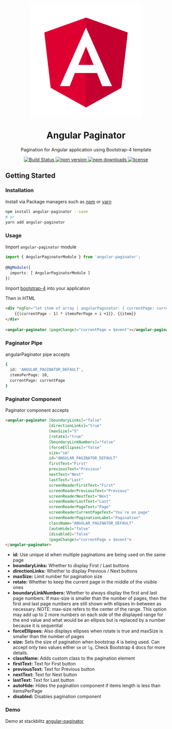 <p align="center">
  <a href="https://github.com/sibiraj-s/angular-paginator">
   <img src="./assets/angular.png" alt="angularPaginator" width="350">
  </a>
</p>
<h1 align="center">Angular Paginator</h1>
<p align="center">Pagination for Angular application using Bootstrap-4 template</p>
<p align="center">
  <a href="https://github.com/sibiraj-s/angular-paginator/actions">
    <img alt="Build Status" src="https://github.com/sibiraj-s/angular-paginator/workflows/Tests/badge.svg">
  </a>
  <a href="https://www.npmjs.com/package/angular-paginator">
    <img alt="npm version" src="https://badgen.net/npm/v/angular-paginator">
  </a>
  <a href="https://www.npmjs.com/package/angular-paginator">
    <img alt="npm downloads" src="https://badgen.net/npm/dt/angular-paginator">
  </a>
  <a href="https://github.com/sibiraj-s/angular-paginator/blob/master/LICENSE">
    <img alt="license" src="https://badgen.net/github/license/sibiraj-s/angular-paginator">
  </a>
</p>

## Getting Started

### Installation

Install via Package managers such as [npm][npm] or [yarn][yarn]

```bash
npm install angular-paginator --save
# or
yarn add angular-paginator
```

### Usage

Import `angular-paginator` module

```typescript
import { AngularPaginatorModule } from 'angular-paginator';

@NgModule({
  imports: [ AngularPaginatorModule ]
})
```

Import [bootstrap-4][Bootstrap4] into your application

Then in HTML

```html
<div *ngFor="let item of array | angularPaginator: { currentPage: currentPage }; let i = index">
    {{(currentPage - 1) * itemsPerPage + i +1}}. {{item}}
</div>

<angular-paginator (pageChange)="currentPage = $event"></angular-paginator>
```

### Paginator Pipe

angularPaginator pipe accepts

```bash
{
  id: 'ANGULAR_PAGINATOR_DEFAULT',
  itemsPerPage: 10,
  currentPage: currentPage
}
```

### Paginator Component

Paginator component accepts

```html
<angular-paginator [boundaryLinks]="false"
                   [directionLinks]="true"
                   [maxSize]="5"
                   [rotate]="true"
                   [boundaryLinkNumbers]="false"
                   [forceEllipses]="false"
                   size="sm"
                   id="ANGULAR_PAGINATOR_DEFAULT"
                   firstText="First"
                   previousText="Previous"
                   nextText="Next"
                   lastText="Last"
                   screenReaderFirstText="First"
                   screenReaderPreviousText="Previous"
                   screenReaderNextText="Next"
                   screenReaderLastText="Last"
                   screenReaderPageText="Page"
                   screenReaderCurrentPageText="You`re on page"
                   screenReaderPaginationLabel="Pagination"
                   className="ANGULAR_PAGINATOR_DEFAULT"
                   [autoHide]="false"
                   [disabled]="false"
                   (pageChange)="currentPage = $event">
</angular-paginator>
```

* **id:** Use unique id when multiple paginations are being used on the same page
* **boundaryLinks:** Whether to display First / Last buttons
* **directionLinks:** Whether to display Previous / Next buttons
* **maxSize:** Limit number for pagination size
* **rotate:** Whether to keep the current page in the middle of the visible ones
* **boundaryLinkNumbers:** Whether to always display the first and last page numbers. If max-size is smaller than the number of pages, then the first and last page numbers are still shown with ellipses in-between as necessary. NOTE: max-size refers to the center of the range. This option may add up to 2 more numbers on each side of the displayed range for the end value and what would be an ellipsis but is replaced by a number because it is sequential
* **forceEllipses:** Also displays ellipses when rotate is true and maxSize is smaller than the number of pages
* **size:** Sets the size of pagination when bootstrap 4 is being used. Can accept only two values either `sm` or `lg`. Check Bootstrap 4 docs for more details.
* **className:** Adds custom class to the pagination element
* **firstText:** Text for First button
* **previousText:** Text for Previous button
* **nextText:** Text for Next button
* **lastText:** Text for Last button
* **autoHide:** Hides the pagination component if items length is less than itemsPerPage
* **disabled:** Disables pagination component

### Demo

Demo at stackblitz [angular-paginator](https://angular-paginator.stackblitz.io)

[npm]: https://www.npmjs.com/
[yarn]: https://yarnpkg.com/lang/en/
[github]: https://sibiraj-s.github.io/
[wiki]: https://github.com/sibiraj-s/angular-paginator/wiki/angular-paginator
[Bootstrap4]: https://github.com/twbs/bootstrap
